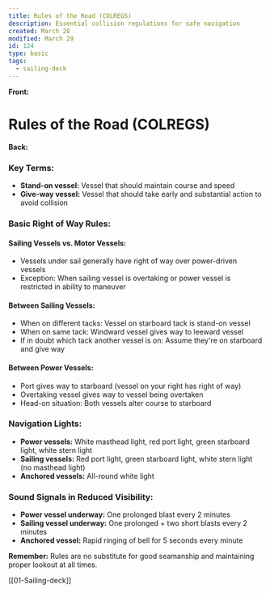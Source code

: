 ```yaml
---
title: Rules of the Road (COLREGS)
description: Essential collision regulations for safe navigation
created: March 28
modified: March 29
id: 124
type: basic
tags:
  - sailing-deck
---
```


**Front:**
# Rules of the Road (COLREGS)

**Back:**
<div class="key-terms">
  <h3>Key Terms:</h3>
  <ul>
    <li><strong>Stand-on vessel:</strong> Vessel that should maintain course and speed</li>
    <li><strong>Give-way vessel:</strong> Vessel that should take early and substantial action to avoid collision</li>
  </ul>
</div>

<div class="rules-section">
  <h3>Basic Right of Way Rules:</h3>

  <h4>Sailing Vessels vs. Motor Vessels:</h4>
  <ul>
    <li>Vessels under sail generally have right of way over power-driven vessels</li>
    <li>Exception: When sailing vessel is overtaking or power vessel is restricted in ability to maneuver</li>
  </ul>

  <h4>Between Sailing Vessels:</h4>
  <ul>
    <li>When on different tacks: Vessel on starboard tack is stand-on vessel</li>
    <li>When on same tack: Windward vessel gives way to leeward vessel</li>
    <li>If in doubt which tack another vessel is on: Assume they're on starboard and give way</li>
  </ul>

  <h4>Between Power Vessels:</h4>
  <ul>
    <li>Port gives way to starboard (vessel on your right has right of way)</li>
    <li>Overtaking vessel gives way to vessel being overtaken</li>
    <li>Head-on situation: Both vessels alter course to starboard</li>
  </ul>
</div>

<div class="lights-section">
  <h3>Navigation Lights:</h3>
  <ul>
    <li><strong>Power vessels:</strong> White masthead light, red port light, green starboard light, white stern light</li>
    <li><strong>Sailing vessels:</strong> Red port light, green starboard light, white stern light (no masthead light)</li>
    <li><strong>Anchored vessels:</strong> All-round white light</li>
  </ul>
</div>

<div class="signals-section">
  <h3>Sound Signals in Reduced Visibility:</h3>
  <ul>
    <li><strong>Power vessel underway:</strong> One prolonged blast every 2 minutes</li>
    <li><strong>Sailing vessel underway:</strong> One prolonged + two short blasts every 2 minutes</li>
    <li><strong>Anchored vessel:</strong> Rapid ringing of bell for 5 seconds every minute</li>
  </ul>
</div>

<p><strong>Remember:</strong> Rules are no substitute for good seamanship and maintaining proper lookout at all times.</p>

[[01-Sailing-deck]]